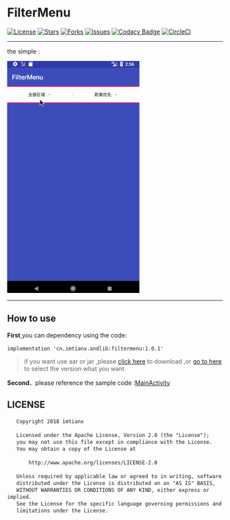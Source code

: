 # FilterMenu

[![License](https://img.shields.io/github/license/imtianx/FilterMenu.svg)](https://github.com/imtianx/FilterMenu/blob/master/LICENSE) 
[![Stars](https://img.shields.io/github/stars/imtianx/FilterMenu.svg)](https://github.com/imtianx/FilterMenu/stargazers) 
[![Forks](https://img.shields.io/github/forks/imtianx/FilterMenu.svg)](https://github.com/imtianx/FilterMenu/network) 
[![Issues](https://img.shields.io/github/issues/imtianx/FilterMenu.svg)](https://github.com/imtianx/FilterMenu/issues) 
[![Codacy Badge](https://api.codacy.com/project/badge/Grade/d53925d5e52a46f489a677b66e0c5929)](https://www.codacy.com/app/imtianx/FilterMenu?utm_source=github.com&amp;utm_medium=referral&amp;utm_content=imtianx/FilterMenu&amp;utm_campaign=Badge_Grade)
[![CircleCI](https://circleci.com/gh/imtianx/FilterMenu.svg?style=svg)](https://circleci.com/gh/imtianx/FilterMenu)

---


the simple :

![](/art/simple.gif)

---

## How to use

**First**,you can dependency using the code:

```
implementation 'cn.imtianx.andlib:filtermenu:1.0.1'
```

> if you want use aar or jar ,please [ click here](https://bintray.com/xing/maven/filtermenu/1.0.1#files/cn%2Fimtianx%2Fandlib%2Ffiltermenu%2F1.0.1) to download ,or [go to here](https://dl.bintray.com/xing/maven/cn/imtianx/andlib/filtermenu/) to select the version what you want 

**Second**、please reference the sample code :[MainActivity](https://github.com/imtianx/FilterMenu/blob/master/app/src/main/java/cn/imtianx/filtermenu/MainActivity.kt)



## LICENSE

```
   Copyright 2018 imtianx

   Licensed under the Apache License, Version 2.0 (the "License");
   you may not use this file except in compliance with the License.
   You may obtain a copy of the License at

       http://www.apache.org/licenses/LICENSE-2.0

   Unless required by applicable law or agreed to in writing, software
   distributed under the License is distributed on an "AS IS" BASIS,
   WITHOUT WARRANTIES OR CONDITIONS OF ANY KIND, either express or implied.
   See the License for the specific language governing permissions and
   limitations under the License.
```
